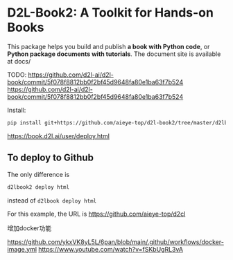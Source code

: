 # D2L-Book2: A Toolkit for Hands-on Books

This package helps you build and publish **a book with Python code**, or
**Python package documents with tutorials**. The document site is available at
docs/

TODO: https://github.com/d2l-ai/d2l-book/commit/5f078f8812bb0f2bf45d9648fa80e1ba63f7b524
https://github.com/d2l-ai/d2l-book/commit/5f078f8812bb0f2bf45d9648fa80e1ba63f7b524



Install:

```bash
pip install git+https://github.com/aieye-top/d2l-book2/tree/master/d2lbook2
```

https://book.d2l.ai/user/deploy.html



## To deploy to Github

The only difference is

```bash
d2lbook2 deploy html
```

instead of `d2lbook deploy html`

 For this example, the URL is https://github.com/aieye-top/d2cl


增加docker功能

 https://github.com/ykxVK8yL5L/6pan/blob/main/.github/workflows/docker-image.yml
 https://www.youtube.com/watch?v=fSKbUgRL3vA
